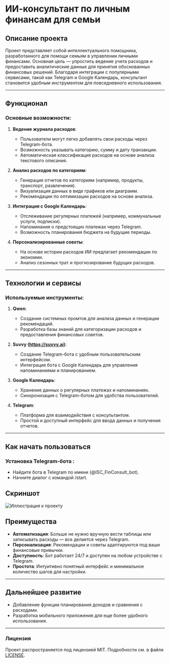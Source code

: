 # ИИ-консультант по личным финансам для семьи

## Описание проекта
Проект представляет собой интеллектуального помощника, разработанного для помощи семьям в управлении личными финансами. Основная цель — упростить ведение учета расходов и предоставить аналитические данные для принятия обоснованных финансовых решений. Благодаря интеграции с популярными сервисами, такой как Telegram и Google Календарь, консультант становится удобным инструментом для повседневного использования.

---

## Функционал

### Основные возможности:
1. **Ведение журнала расходов**:
   - Пользователи могут легко добавлять свои расходы через Telegram-бота.
   - Возможность указывать категорию, сумму и дату транзакции.
   - Автоматическая классификация расходов на основе анализа текстового описания.

2. **Анализ расходов по категориям**:
   - Генерация отчетов по категориям (например, продукты, транспорт, развлечения).
   - Визуализация данных в виде графиков или диаграмм.
   - Рекомендации по оптимизации расходов на основе анализа.

3. **Интеграция с Google Календарь**:
   - Отслеживание регулярных платежей (например, коммунальные услуги, подписки).
   - Напоминания о предстоящих платежах через Telegram.
   - Возможность планирования бюджета на будущие периоды.

4. **Персонализированные советы**:
   - На основе истории расходов ИИ предлагает рекомендации по экономии.
   - Анализ сезонных трат и прогнозирование будущих расходов.

---

## Технологии и сервисы

### Используемые инструменты:
1. **Qwen**:
   - Создание системных промтов для анализа данных и генерации рекомендаций.
   - Разработка базы знаний для категоризации расходов и предоставления финансовых советов.

2. **Suvvy (https://suvvy.ai)**:
   - Создание Telegram-бота с удобным пользовательским интерфейсом.
   - Интеграция бота с Google Календарь для управления напоминаниями и планированием.

3. **Google Календарь**:
   - Хранение данных о регулярных платежах и напоминаниях.
   - Синхронизация с Telegram-ботом для удобства пользователей.

4. **Telegram**:
   - Платформа для взаимодействия с консультантом.
   - Простой и доступный интерфейс для ввода данных и получения отчетов.

---
## Как начать пользоваться

### Установка Telegram-бота :
   - Найдите бота в Telegram по имени (@ISC_FinConsult_bot).
   - Начните диалог с командой /start.
## Скриншот 
![Иллюстрация к проекту]([[https://example.com/image.png](https://github.com/mISCLETI/AIAssistant/blob/main/%D0%94%D0%98%D0%90%D0%9B%D0%9E%D0%93%20%D0%A2%D0%93.png](https://github.com/mISCLETI/AIAssistant/blob/main/%D0%94%D0%98%D0%90%D0%9B%D0%9E%D0%93%20%D0%A2%D0%93.png?raw=true)))
## Преимущества

- **Автоматизация**: Больше не нужно вручную вести таблицы или записывать расходы — все делается через Telegram.
- **Персонализация**: Рекомендации и советы адаптируются под ваши финансовые привычки.
- **Доступность**: Бот работает 24/7 и доступен на любом устройстве с Telegram.
- **Простота**: Интуитивно понятный интерфейс и минимальное количество шагов для настройки.

---

## Дальнейшее развитие

- Добавление функции планирования доходов и сравнения с расходами.
- Разработка мобильного приложения для еще более удобного использования.


---

### Лицензия

Проект распространяется под лицензией MIT. Подробности см. в файле [LICENSE](LICENSE).
